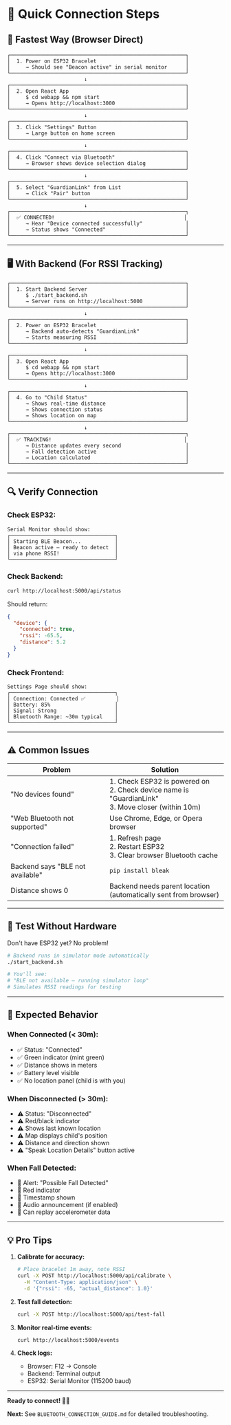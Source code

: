 # 🔵 Quick Connection Steps

## 🚀 **Fastest Way (Browser Direct)**

```
┌─────────────────────────────────────────────────────────┐
│  1. Power on ESP32 Bracelet                             │
│     → Should see "Beacon active" in serial monitor      │
└─────────────────────────────────────────────────────────┘
                         ↓
┌─────────────────────────────────────────────────────────┐
│  2. Open React App                                      │
│     $ cd webapp && npm start                            │
│     → Opens http://localhost:3000                       │
└─────────────────────────────────────────────────────────┘
                         ↓
┌─────────────────────────────────────────────────────────┐
│  3. Click "Settings" Button                             │
│     → Large button on home screen                       │
└─────────────────────────────────────────────────────────┘
                         ↓
┌─────────────────────────────────────────────────────────┐
│  4. Click "Connect via Bluetooth"                       │
│     → Browser shows device selection dialog             │
└─────────────────────────────────────────────────────────┘
                         ↓
┌─────────────────────────────────────────────────────────┐
│  5. Select "GuardianLink" from List                     │
│     → Click "Pair" button                               │
└─────────────────────────────────────────────────────────┘
                         ↓
┌─────────────────────────────────────────────────────────┐
│  ✅ CONNECTED!                                          │
│     → Hear "Device connected successfully"              │
│     → Status shows "Connected"                          │
└─────────────────────────────────────────────────────────┘
```

---

## 🖥️ **With Backend (For RSSI Tracking)**

```
┌─────────────────────────────────────────────────────────┐
│  1. Start Backend Server                                │
│     $ ./start_backend.sh                                │
│     → Server runs on http://localhost:5000              │
└─────────────────────────────────────────────────────────┘
                         ↓
┌─────────────────────────────────────────────────────────┐
│  2. Power on ESP32 Bracelet                             │
│     → Backend auto-detects "GuardianLink"               │
│     → Starts measuring RSSI                             │
└─────────────────────────────────────────────────────────┘
                         ↓
┌─────────────────────────────────────────────────────────┐
│  3. Open React App                                      │
│     $ cd webapp && npm start                            │
│     → Opens http://localhost:3000                       │
└─────────────────────────────────────────────────────────┘
                         ↓
┌─────────────────────────────────────────────────────────┐
│  4. Go to "Child Status"                                │
│     → Shows real-time distance                          │
│     → Shows connection status                           │
│     → Shows location on map                             │
└─────────────────────────────────────────────────────────┘
                         ↓
┌─────────────────────────────────────────────────────────┐
│  ✅ TRACKING!                                           │
│     → Distance updates every second                     │
│     → Fall detection active                             │
│     → Location calculated                               │
└─────────────────────────────────────────────────────────┘
```

---

## 🔍 **Verify Connection**

### Check ESP32:
```
Serial Monitor should show:
┌──────────────────────────────────┐
│ Starting BLE Beacon...           │
│ Beacon active — ready to detect  │
│ via phone RSSI!                  │
└──────────────────────────────────┘
```

### Check Backend:
```bash
curl http://localhost:5000/api/status
```

Should return:
```json
{
  "device": {
    "connected": true,
    "rssi": -65.5,
    "distance": 5.2
  }
}
```

### Check Frontend:
```
Settings Page should show:
┌──────────────────────────────────┐
│ Connection: Connected ✅          │
│ Battery: 85%                     │
│ Signal: Strong                   │
│ Bluetooth Range: ~30m typical    │
└──────────────────────────────────┘
```

---

## ⚠️ **Common Issues**

| Problem | Solution |
|---------|----------|
| "No devices found" | 1. Check ESP32 is powered on<br>2. Check device name is "GuardianLink"<br>3. Move closer (within 10m) |
| "Web Bluetooth not supported" | Use Chrome, Edge, or Opera browser |
| "Connection failed" | 1. Refresh page<br>2. Restart ESP32<br>3. Clear browser Bluetooth cache |
| Backend says "BLE not available" | `pip install bleak` |
| Distance shows 0 | Backend needs parent location<br>(automatically sent from browser) |

---

## 📱 **Test Without Hardware**

Don't have ESP32 yet? No problem!

```bash
# Backend runs in simulator mode automatically
./start_backend.sh

# You'll see:
# "BLE not available — running simulator loop"
# Simulates RSSI readings for testing
```

---

## 🎯 **Expected Behavior**

### When Connected (< 30m):
- ✅ Status: "Connected"
- ✅ Green indicator (mint green)
- ✅ Distance shows in meters
- ✅ Battery level visible
- ✅ No location panel (child is with you)

### When Disconnected (> 30m):
- ⚠️ Status: "Disconnected"
- ⚠️ Red/black indicator
- ⚠️ Shows last known location
- ⚠️ Map displays child's position
- ⚠️ Distance and direction shown
- ⚠️ "Speak Location Details" button active

### When Fall Detected:
- 🚨 Alert: "Possible Fall Detected"
- 🚨 Red indicator
- 🚨 Timestamp shown
- 🚨 Audio announcement (if enabled)
- 🚨 Can replay accelerometer data

---

## 💡 **Pro Tips**

1. **Calibrate for accuracy:**
   ```bash
   # Place bracelet 1m away, note RSSI
   curl -X POST http://localhost:5000/api/calibrate \
     -H "Content-Type: application/json" \
     -d '{"rssi": -65, "actual_distance": 1.0}'
   ```

2. **Test fall detection:**
   ```bash
   curl -X POST http://localhost:5000/api/test-fall
   ```

3. **Monitor real-time events:**
   ```bash
   curl http://localhost:5000/events
   ```

4. **Check logs:**
   - Browser: F12 → Console
   - Backend: Terminal output
   - ESP32: Serial Monitor (115200 baud)

---

**Ready to connect! 🔵✨**

**Next:** See `BLUETOOTH_CONNECTION_GUIDE.md` for detailed troubleshooting.

